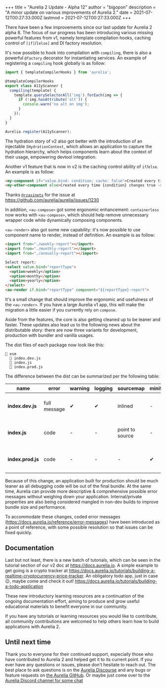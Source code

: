 +++
title = "Aurelia 2 Update - Alpha 12"
author = "bigopon"
description = "A minor update on various improvements of Aurelia 2."
date = 2021-07-12T00:27:33.000Z
lastmod = 2021-07-12T00:27:33.000Z
+++

There have been a few improvements since our last update for Aurelia 2 alpha 8. The focus of our progress has been introducing various missing powerful features from v1, namely template compilation hooks, caching control of `[if]`/`[else]` and DI factory resolution.

It's now possible to hook into compilation with `compiling`, there is also a powerful `@factory` decorator for instantiating services.
An example of registering a `compiling` hook globally is as follow:

```ts
import { templateCompilerHooks } from 'aurelia';

@templateCompilerHooks
export class A11yScanner {
  compiling(template) {
    template.querySelectorAll('img').forEach(img => {
      if (!img.hasAttribute('alt')) {
        console.warn('no alt on img');
      }
    });
  }
}

Aurelia.register(A11yScanner);
```

The hydration story of v2 also got better with the introduction of an injectable `IHydrationContext`, which allows an application to capture the hydration hierarchy, which helps components learn about the context of their usage, empowering devtool integration.

Another v1 feature that is now in v2 is the caching control ability of `if`/`else`. An example is as follow:

```html
<my-component if="value.bind: condition; cache: false">Created every time {condition} changes false -> true<my-component>
<my-other-component else>Created every time {condition} changes true -> false<my-component>
```
Thanks [`@rzasinets`](https://github.com/rzasinets) for the issue at https://github.com/aurelia/aurelia/issues/1230

In addition, `<au-compose>` got some ergonomic enhancement: `containerless` now works with `<au-compose>`, which should help remove unnecessary wrapper code while dynamically composing components.

`<au-render>` also got some new capability: it's now possible to use component name to render, instead of definition. An example is as follow:

```html
<import from="./weekly-report"></import>
<import from="./monthly-report"></import>
<import from="./annually-report"></import>

Select report:
<select value.bind="reportType">
  <option>weekly</option>
  <option>monthy</option>
  <option>yearly</option>
</select>
<au-render if.bind="reportType" component="${reportType}-report">
```
It's a small change that should improve the ergonomic and usefulness of the `<au-render>`. If you have a large Aurelia v1 app, this will make the migration a little easier if you currently rely on `compose`.

Aside from the features, the core is also getting cleaned up to be leaner and faster. These updates also lead us to the following news about the distributable story: there are now three variants for development, production with bundler and vanilla usages.

The dist files of each package now look like this:

```
📁 esm
  📜 index.dev.js
  📜 index.js
  📜 index.prod.js
```

The difference between the dist can be summarized per the following table:

| name | error | warning | logging | sourcemap | minification | description |
| - | - | - | - | - | - | - |
| **index.dev.js** | full message | ✔ | ✔ | inlined | - | For development + bug reporting |
| **index.js** | code | - | - | point to source | - | For application production build |
| **index.prod.js** | code | - | - | - | ✔ | For online IDE, vanilla app, CDN usages |

Because of this change, an application built for production should be much leaner as all debugging code will be out of the final bundle. At the same time, Aurelia can provide more descriptive & comprehensive possible error messages without weighing down your application. Internal/private properties are also being considered mangled in non-dev builds to improve bundle size and performance.

To accommodate these changes, coded error messages \(https://docs.aurelia.io/reference/error-messages) have been introduced as a point of reference, with some possible resolution so that issues can be fixed quickly.

## Documentation

Last but not least, there is a new batch of tutorials, which can be seen in the tutorial section of our v2 doc at https://docs.aurelia.io. A simple example to get going is a crypto tracker at https://docs.aurelia.io/tutorials/building-a-realtime-cryptocurrency-price-tracker. An obligatory todo app, just in case :wink:, maybe come and check it out! https://docs.aurelia.io/tutorials/building-a-todo-application

These new introductory learning resources are a continuation of the ongoing documentation effort, aiming to produce and grow useful educational materials to benefit everyone in our community.

If you have any tutorials or learning resources you would like to contribute, all community contributions are welcomed to help others learn how to build applications with Aurelia 2.

## Until next time

Thank you to everyone for their continued support, especially those who have contributed to Aurelia 2 and helped get it to its current point. If you ever have any questions or issues, please don't hesitate to reach out. The best place to ask questions is on the [Aurelia Discourse](https://discourse.aurelia.io/) and any bugs or feature requests on [the Aurelia GitHub](https://github.com/aurelia/aurelia/issues). Or maybe just come over to the [Aurelia Discord channel for some chat](https://discord.gg/RBtyM6u)
